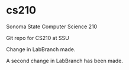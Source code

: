 cs210
=====

Sonoma State Computer Science 210

Git repo for CS210 at SSU

Change in LabBranch made.

A second change in LabBranch has been made.